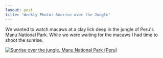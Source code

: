 ```yaml
---
layout: post
title: 'Weekly Photo: Sunrise over the Jungle'
---
```


We wanted to watch macaws at a clay lick deep in the jungle of Peru's Manu National Park.  While we were waiting for the macaws I had time to shoot the sunrise.

<a href="http://alpinepeaks.smugmug.com/Landscapes/Climbing/14253279_oxDBx#1053561738_dHrRV-A-LB" title="Sunrise over the jungle, Manu National Park (Peru)"><img src="http://alpinepeaks.smugmug.com/Landscapes/Climbing/2008-0808-061742-3801/1053561738_dHrRV-930x930-3.jpg" title="Sunrise over the jungle, Manu National Park (Peru)" alt="Sunrise over the jungle, Manu National Park (Peru)"></a>
